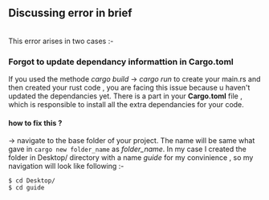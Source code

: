 ## Discussing error in brief
<br>
This error arises in two cases :-
<br>

### Forgot to update dependancy informattion in Cargo.toml
If you used the methode _cargo build_ -> _cargo run_ to create your main.rs and then created your rust code , you are facing this issue because u haven't updated the dependancies yet. There is a part in your **Cargo.toml** file , which is responsible to install all the extra dependancies for your code.
#### how to fix this ?
-> navigate to the base folder of your project. The name will be same what gave in ```cargo new folder_name``` as _folder_name_. In my case I created the folder in Desktop/ directory with a name _guide_ for my convinience , so my navigation will look like following :-
```
$ cd Desktop/
$ cd guide
```
